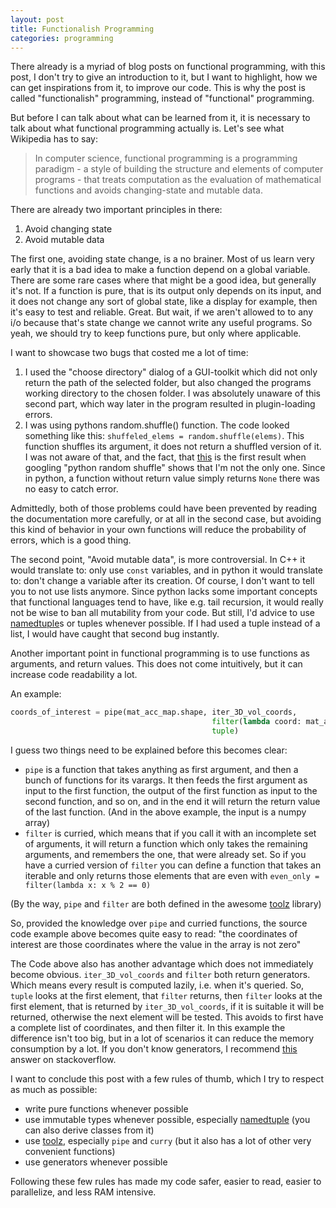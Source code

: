 ```yaml
--- 
layout: post
title: Functionalish Programming
categories: programming
--- 
```


There already is a myriad of blog posts on functional programming, with this
post, I don't try to give an introduction to it, but I want to highlight, how
we can get inspirations from it, to improve our code. This is why the post is
called "functionalish" programming, instead of "functional" programming.

But before I can talk about what can be learned from it, it is necessary to
talk about what functional programming actually is. Let's see what Wikipedia
has to say:

> In computer science, functional programming is a programming paradigm - a style
> of building the structure and elements of computer programs - that treats
> computation as the evaluation of mathematical functions and avoids
> changing-state and mutable data.

There are already two important principles in there:

1. Avoid changing state
2. Avoid mutable data

The first one, avoiding state change, is a no brainer. Most of us learn very
early that it is a bad idea to make a function depend on a global variable.
There are some rare cases where that might be a good idea, but generally it's
not. If a function is pure, that is its output only depends on its input, and
it does not change any sort of global state, like a display for example, then
it's easy to test and reliable. Great. But wait, if we aren't allowed to to any
i/o because that's state change we cannot write any useful programs. So yeah,
we should try to keep functions pure, but only where applicable.

I want to showcase two bugs that costed me a lot of time:

1. I used the "choose directory" dialog of a GUI-toolkit which did not only return
   the path of the selected folder, but also changed the programs working
   directory to the chosen folder. I was absolutely unaware of this second part,
   which way later in the program resulted in plugin-loading errors. 
2. I was using pythons random.shuffle() function. The code looked something
   like this: `shuffeled_elems = random.shuffle(elems)`. This
   function shuffles its argument, it does not return a shuffled version of it.
   I was not aware of that, and the fact, that 
   [this](https://stackoverflow.com/questions/976882/shuffling-a-list-of-objects)
   is the first result when googling "python random shuffle" shows that I'm not
   the only one. Since in python, a function without return value simply returns
   `None` there was no easy to catch error.

Admittedly, both of those problems could have been prevented by reading the
documentation more carefully, or at all in the second case, but avoiding this
kind of behavior in your own functions will reduce the probability of errors,
which is a good thing. 

The second point, "Avoid mutable data", is more controversial. In C++ it would
translate to: only use `const` variables, and in python it would translate to:
don't change a variable after its creation. 
Of course, I don't want to tell you to not use lists anymore. Since python
lacks some important concepts that functional languages tend to have, like
e.g. tail recursion, it would really not be wise to ban all mutability from your
code. But still, I'd advice to use [namedtuple]s or tuples whenever possible.
If I had used a tuple instead of a list, I would have caught that second bug
instantly.

Another important point in functional programming is to use functions as
arguments, and return values. This does not come intuitively, but it can
increase code readability a lot.

An example:
```python
coords_of_interest = pipe(mat_acc_map.shape, iter_3D_vol_coords, 
                                             filter(lambda coord: mat_acc_map[coord] != 0), 
                                             tuple)
```

I guess two things need to be explained before this becomes clear:

* `pipe` is a function that takes anything as first argument, and then a bunch
of functions for its varargs. It then feeds the first argument as input to the
first function, the output of the first function as input to the second
function, and so on, and in the end it will return the return value of the last
function. (And in the above example, the input is a numpy array)
* `filter` is curried, which means that if you call it with an incomplete set
of arguments, it will return a function which only takes the remaining
arguments, and remembers the one, that were already set. So if you have a
curried version of `filter` you can define a function that takes an iterable
and only returns those elements that are even with 
`even_only = filter(lambda x: x % 2 == 0)`

(By the way, `pipe` and `filter` are both defined in the awesome [toolz] library)

So, provided the knowledge over `pipe` and curried functions, the source code
example above becomes quite easy to read: "the coordinates of interest are
those coordinates where the value in the array is not zero"

The Code above also has another advantage which does not immediately become obvious.
`iter_3D_vol_coords` and `filter` both return generators. Which means every
result is computed lazily, i.e. when it's queried. So, `tuple` looks at the
first element, that `filter` returns, then `filter` looks at the first element,
that is returned by `iter_3D_vol_coords`, if it is suitable it will be
returned, otherwise the next element will be tested. This avoids to first have
a complete list of coordinates, and then filter it. In this example the
difference isn't too big, but in a lot of scenarios it can reduce the memory
consumption by a lot. If you don't know generators, I recommend 
[this](https://stackoverflow.com/questions/231767/what-does-the-yield-keyword-do)
answer on stackoverflow.

I want to conclude this post with a few rules of thumb, which I try to respect
 as much as possible:

* write pure functions whenever possible
* use immutable types whenever possible, especially [namedtuple] (you can also
derive classes from it)
* use [toolz], especially `pipe` and `curry` (but it also has a lot of other
very convenient functions)
* use generators whenever possible

Following these few rules has made my code safer, easier to read, easier to
parallelize, and less RAM intensive.

[toolz]: https://toolz.readthedocs.io/en/latest/index.html
[namedtuple]: https://docs.python.org/3.7/library/collections.html#collections.namedtuple
